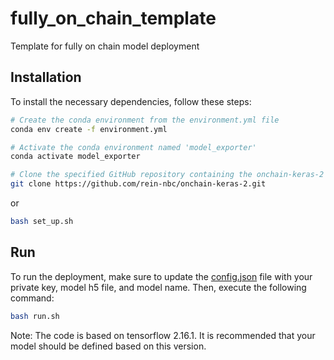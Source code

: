 # fully_on_chain_template
Template for fully on chain model deployment

## Installation
To install the necessary dependencies, follow these steps:

```bash
# Create the conda environment from the environment.yml file
conda env create -f environment.yml

# Activate the conda environment named 'model_exporter'
conda activate model_exporter

# Clone the specified GitHub repository containing the onchain-keras-2 project
git clone https://github.com/rein-nbc/onchain-keras-2.git
```
or
```bash
bash set_up.sh
```

## Run
To run the deployment, make sure to update the [config.json](./config.json) file with your private key, model h5 file, and model name. Then, execute the following command:

```bash
bash run.sh
```

Note: The code is based on tensorflow 2.16.1. It is recommended that your model should be defined based on this version.